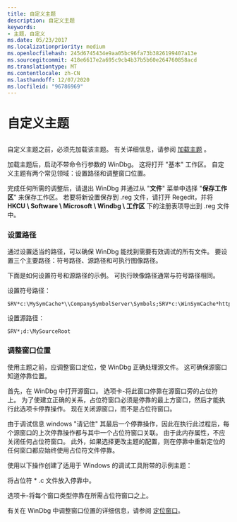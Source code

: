 ```yaml
---
title: 自定义主题
description: 自定义主题
keywords:
- 主题，自定义
ms.date: 05/23/2017
ms.localizationpriority: medium
ms.openlocfilehash: 245d6745434e9aa05bc96fa73b3826199407a13e
ms.sourcegitcommit: 418e6617e2a695c9cb4b37b5b60e264760858acd
ms.translationtype: MT
ms.contentlocale: zh-CN
ms.lasthandoff: 12/07/2020
ms.locfileid: "96786969"
---
```

# <a name="customizing-a-theme"></a>自定义主题


## <span id="ddk_creating_and_opening_a_workspace_dbg"></span><span id="DDK_CREATING_AND_OPENING_A_WORKSPACE_DBG"></span>


自定义主题之前，必须先加载该主题。 有关详细信息，请参阅 [加载主题](loading-a-theme.md) 。

加载主题后，启动不带命令行参数的 WinDbg。 这将打开 "基本" 工作区。 自定义主题有两个常见领域：设置路径和调整窗口位置。

完成任何所需的调整后，请退出 WinDbg 并通过从 "**文件**" 菜单中选择 "**保存工作区**" 来保存工作区。 若要将新设置保存到 .reg 文件，请打开 Regedit，并将 **HKCU \\ Software \\ Microsoft \\ Windbg \\ 工作区** 下的注册表项导出到 .reg 文件中。

### <a name="span-idsetting_pathsspanspan-idsetting_pathsspansetting-paths"></a><span id="setting_paths"></span><span id="SETTING_PATHS"></span>设置路径

通过设置适当的路径，可以确保 WinDbg 能找到需要有效调试的所有文件。 要设置三个主要路径：符号路径、源路径和可执行图像路径。

下面是如何设置符号和源路径的示例。 可执行映像路径通常与符号路径相同。

设置符号路径：

```text
SRV*c:\MySymCache*\\CompanySymbolServer\Symbols;SRV*c:\WinSymCache*https://msdl.microsoft.com/download/symbols
```

设置源路径：

```text
SRV*;d:\MySourceRoot
```

### <a name="span-idadjusting_window_positionspanspan-idadjusting_window_positionspanadjusting-window-position"></a><span id="adjusting_window_position"></span><span id="ADJUSTING_WINDOW_POSITION"></span>调整窗口位置

使用主题之前，应调整窗口定位，使 WinDbg 正确处理源文件。 这可确保源窗口知道停靠位置。

首先，在 WinDbg 中打开源窗口。 选项卡-将此窗口停靠在源窗口旁的占位符上。 为了使建立正确的关系，占位符窗口必须是停靠的最上方窗口，然后才能执行此选项卡停靠操作。 现在关闭源窗口，而不是占位符窗口。

由于调试信息 windows "请记住" 其最后一个停靠操作，因此在执行此过程后，每个源窗口的上次停靠操作都与其中一个占位符窗口关联。 由于此内存属性，不应关闭任何占位符窗口。 此外，如果选择更改主题的配置，则在停靠中重新定位的任何窗口都应始终使用占位符文件停靠。

使用以下操作创建了适用于 Windows 的调试工具附带的示例主题：

将占位符 \* .c 文件放入停靠中。

选项卡-将每个窗口类型停靠在所需占位符窗口之上。

有关在 WinDbg 中调整窗口位置的详细信息，请参阅 [定位窗口](positioning-the-windows.md)。

 

 





